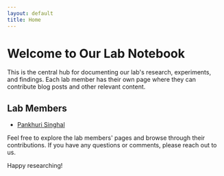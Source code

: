 ```yaml
---
layout: default
title: Home
---
```


# Welcome to Our Lab Notebook

This is the central hub for documenting our lab's research, experiments, and findings. Each lab member has their own page where they can contribute blog posts and other relevant content.

## Lab Members

- [Pankhuri Singhal](./_posts/singhal.md)

Feel free to explore the lab members' pages and browse through their contributions. If you have any questions or comments, please reach out to us.

Happy researching!
